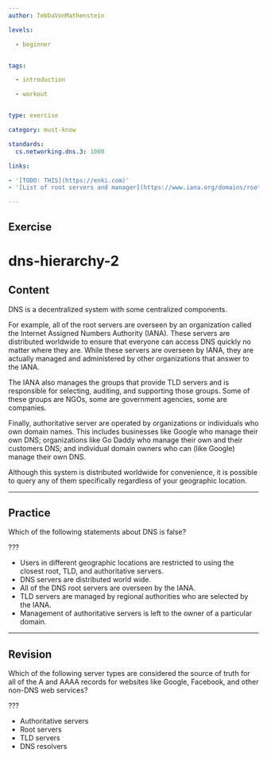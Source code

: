 ```yaml
---
author: TebbaVonMathenstein

levels:

  - beginner


tags:

  - introduction

  - workout


type: exercise

category: must-know

standards:
  cs.networking.dns.3: 1000

links:

- '[TODO: THIS](https://enki.com)'
- '[List of root servers and manager](https://www.iana.org/domains/root/servers)'

---
```


## Exercise

# dns-hierarchy-2

## Content

DNS is a decentralized system with some centralized components.

For example, all of the root servers are overseen by an organization called the Internet Assigned Numbers Authority (IANA). These servers are distributed worldwide to ensure that everyone can access DNS quickly no matter where they are. While these servers are overseen by IANA, they are actually managed and administered by other organizations that answer to the IANA.

The IANA also manages the groups that provide TLD servers and is responsible for selecting, auditing, and supporting those groups. Some of these groups are NGOs, some are government agencies, some are companies.

Finally, authoritative server are operated by organizations or individuals who own domain names. This includes businesses like Google who manage their own DNS; organizations like Go Daddy who manage their own and their customers DNS; and individual domain owners who can (like Google) manage their own DNS.

Although this system is distributed worldwide for convenience, it is possible to query any of them specifically regardless of your geographic location.

---
## Practice

Which of the following statements about DNS is false?

???

* Users in different geographic locations are restricted to using the closest root, TLD, and authoritative servers.
* DNS servers are distributed world wide.
* All of the DNS root servers are overseen by the IANA.
* TLD servers are managed by regional authorities who are selected by the IANA.
* Management of authoritative servers is left to the owner of a particular domain.

---
## Revision

Which of the following server types are considered the source of truth for all of the A and AAAA records for websites like Google, Facebook, and other non-DNS web services?

???

* Authoritative servers
* Root servers
* TLD servers
* DNS resolvers
